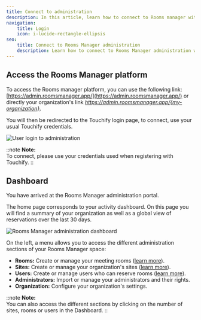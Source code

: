 ```yaml
---
title: Connect to administration
description: In this article, learn how to connect to Rooms manager with your administrator account.
navigation:
    title: Login
    icon: i-lucide-rectangle-ellipsis
seo:
    title: Connect to Rooms Manager administration
    description: Learn how to connect to Rooms Manager administration with your administrator account.
---
```


## Access the Rooms Manager platform

To access the Rooms manager platform, you can use the following link: [https://admin.roomsmanager.app/](https://admin.roomsmanager.app/) or 
directly your organization's link _https://admin.roomsmanager.app/{my-organization}_.

You will then be redirected to the Touchify login page, to connect, use your usual Touchify credentials.

![User login to administration](/7-applications/2-rooms-manager/fr-apps-rm-login.webp)

::note
**Note:**<br>
To connect, please use your credentials used when registering with Touchify.
::

## Dashboard

You have arrived at the Rooms Manager administration portal.

The home page corresponds to your activity dashboard. On this page you will find a summary of your organization as well as a global view of reservations over the last 30 days.

![Rooms Manager administration dashboard](/7-applications/2-rooms-manager/fr-apps-rm-dashboard.webp)

On the left, a menu allows you to access the different administration sections of your Rooms Manager space:

- **Rooms:** Create or manage your meeting rooms ([learn more](meeting-rooms)).
- **Sites:** Create or manage your organization's sites ([learn more](sites)).
- **Users:** Create or manage users who can reserve rooms ([learn more](users)).
- **Administrators:** Import or manage your administrators and their rights.
- **Organization:** Configure your organization's settings.

::note
**Note:**<br>
You can also access the different sections by clicking on the number of sites, rooms or users in the Dashboard.
::
